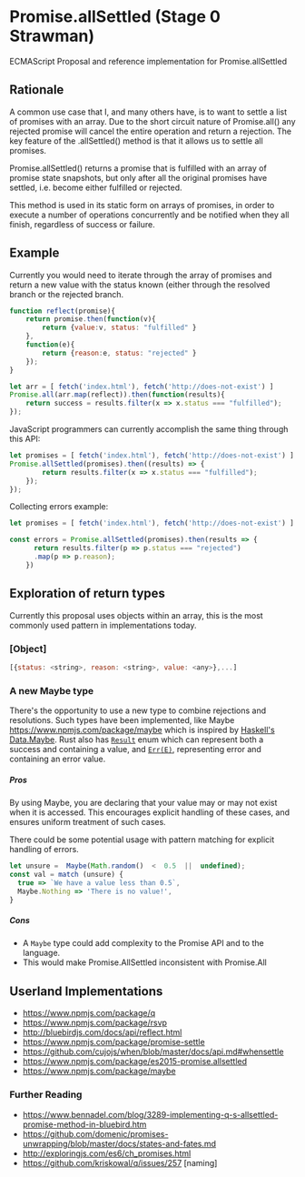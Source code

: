 # Promise.allSettled (Stage 0 Strawman)
ECMAScript Proposal and reference implementation for Promise.allSettled

## Rationale
A common use case that I, and many others have, is to want to settle a list of promises with an array. Due to the short circuit nature of Promise.all() any rejected promise will cancel the entire operation and return a rejection.
The key feature of the .allSettled() method is that it allows us to settle all promises.

Promise.allSettled() returns a promise that is fulfilled with an array of promise state snapshots, but only after all the original promises have settled, i.e. become either fulfilled or rejected.

This method is used in its static form on arrays of promises, in order to execute a number of operations concurrently and be notified when they all finish, regardless of success or failure.

## Example
Currently you would need to iterate through the array of promises and return a new value with the status known (either through the resolved branch or the rejected branch.

```js
function reflect(promise){
    return promise.then(function(v){ 
	    return {value:v, status: "fulfilled" }
	},
	function(e){ 
		return {reason:e, status: "rejected" }
	});
}

let arr = [ fetch('index.html'), fetch('http://does-not-exist') ]
Promise.all(arr.map(reflect)).then(function(results){
    return success = results.filter(x => x.status === "fulfilled");
});
```

JavaScript programmers can currently accomplish the same thing through this API:
```js
let promises = [ fetch('index.html'), fetch('http://does-not-exist') ]
Promise.allSettled(promises).then((results) => {
		return results.filter(x => x.status === "fulfilled");
	});
});
```
Collecting errors example:
```js
let promises = [ fetch('index.html'), fetch('http://does-not-exist') ]

const errors = Promise.allSettled(promises).then(results => {
	  return results.filter(p => p.status === "rejected")
	  .map(p => p.reason);
	})
```

## Exploration of return types
Currently this proposal uses objects within an array, this is the most commonly used pattern in implementations today.
### [Object]
```js
[{status: <string>, reason: <string>, value: <any>},...]
```
### A new Maybe type
There's the opportunity to use a new type to combine rejections and resolutions. Such types have been implemented, like Maybe https://www.npmjs.com/package/maybe which is inspired by [Haskell's Data.Maybe](http://www.haskell.org/ghc/docs/7.4-latest/html/libraries/base-4.5.1.0/Data-Maybe.html). 
Rust also has [`Result`](https://doc.rust-lang.org/std/result/) enum which can represent both a success and containing a value, and [`Err(E)`](https://doc.rust-lang.org/std/result/enum.Result.html#variant.Err), representing error and containing an error value.
##### Pros

By using Maybe, you are declaring that your value may or may not exist when it is accessed. This encourages explicit handling of these cases, and ensures uniform treatment of such cases.

There could be some potential usage with pattern matching for explicit handling of errors.
```js
let unsure =  Maybe(Math.random()  <  0.5  ||  undefined);
const val = match (unsure) {
  true => `We have a value less than 0.5`,
  Maybe.Nothing => 'There is no value!',
}
```

##### Cons
* A `Maybe` type could add complexity to the Promise API and to the language.
* This would make Promise.AllSettled inconsistent with Promise.All


## Userland Implementations
* https://www.npmjs.com/package/q
* https://www.npmjs.com/package/rsvp
* http://bluebirdjs.com/docs/api/reflect.html
* https://www.npmjs.com/package/promise-settle 
* https://github.com/cujojs/when/blob/master/docs/api.md#whensettle
* https://www.npmjs.com/package/es2015-promise.allsettled
* https://www.npmjs.com/package/maybe

### Further Reading
* https://www.bennadel.com/blog/3289-implementing-q-s-allsettled-promise-method-in-bluebird.htm
* https://github.com/domenic/promises-unwrapping/blob/master/docs/states-and-fates.md
* http://exploringjs.com/es6/ch_promises.html
* https://github.com/kriskowal/q/issues/257 [naming]

